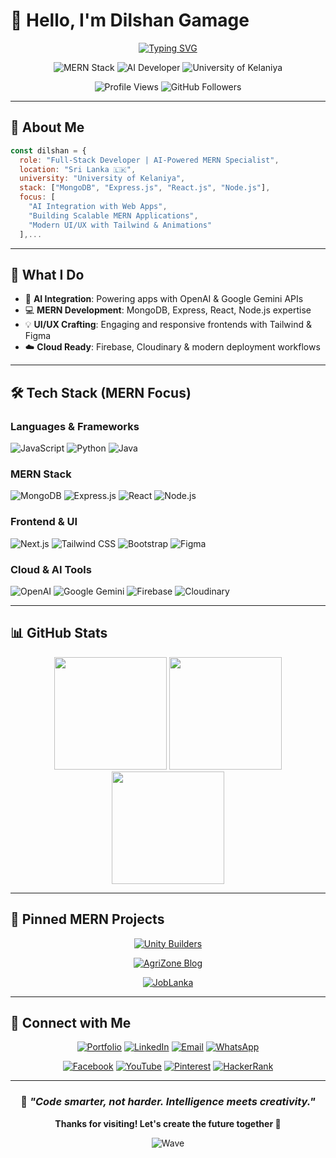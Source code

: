 # 👋 Hello, I'm **Dilshan Gamage**

<div align="center">

[![Typing SVG](https://readme-typing-svg.demolab.com?font=JetBrains+Mono\&weight=600\&size=24\&duration=3000\&pause=1000\&color=6366F1\&center=true\&vCenter=true\&multiline=true\&width=600\&height=100\&lines=MERN+Stack+Developer+%26+AI+Enthusiast;Building+Scalable+AI-Powered+Web+Apps;Welcome+to+My+Code+Universe)](https://git.io/typing-svg)

</div>

<div align="center">

![MERN Stack](https://img.shields.io/badge/MERN%20Stack-10B981?style=for-the-badge\&logo=mongodb\&logoColor=white)
![AI Developer](https://img.shields.io/badge/AI%20Developer-6366F1?style=for-the-badge\&logo=openai\&logoColor=white)
![University of Kelaniya](https://img.shields.io/badge/University%20of%20Kelaniya-1E40AF?style=for-the-badge\&logo=graduation-cap\&logoColor=white)

![Profile Views](https://komarev.com/ghpvc/?username=dilshangamage\&style=for-the-badge\&color=6366F1)
![GitHub Followers](https://img.shields.io/github/followers/dilshangamage?style=for-the-badge\&color=10B981\&logo=github)

</div>

---

## 🎯 **About Me**

```javascript
const dilshan = {
  role: "Full-Stack Developer | AI-Powered MERN Specialist",
  location: "Sri Lanka 🇱🇰",
  university: "University of Kelaniya",
  stack: ["MongoDB", "Express.js", "React.js", "Node.js"],
  focus: [
    "AI Integration with Web Apps",
    "Building Scalable MERN Applications",
    "Modern UI/UX with Tailwind & Animations"
  ],...

```

---

## 🚀 **What I Do**

* 🤖 **AI Integration**: Powering apps with OpenAI & Google Gemini APIs
* 💻 **MERN Development**: MongoDB, Express, React, Node.js expertise
* 💡 **UI/UX Crafting**: Engaging and responsive frontends with Tailwind & Figma
* ☁️ **Cloud Ready**: Firebase, Cloudinary & modern deployment workflows

---

## 🛠️ **Tech Stack (MERN Focus)**

### **Languages & Frameworks**

![JavaScript](https://img.shields.io/badge/JavaScript-F7DF1E?style=for-the-badge\&logo=javascript\&logoColor=black)
![Python](https://img.shields.io/badge/Python-3776AB?style=for-the-badge\&logo=python\&logoColor=white)
![Java](https://img.shields.io/badge/Java-ED8B00?style=for-the-badge\&logo=openjdk\&logoColor=white)

### **MERN Stack**

![MongoDB](https://img.shields.io/badge/MongoDB-4EA94B?style=for-the-badge\&logo=mongodb\&logoColor=white)
![Express.js](https://img.shields.io/badge/Express.js-404D59?style=for-the-badge\&logo=express\&logoColor=white)
![React](https://img.shields.io/badge/React-20232A?style=for-the-badge\&logo=react\&logoColor=61DAFB)
![Node.js](https://img.shields.io/badge/Node.js-43853D?style=for-the-badge\&logo=node.js\&logoColor=white)

### **Frontend & UI**

![Next.js](https://img.shields.io/badge/Next.js-000000?style=for-the-badge\&logo=next.js\&logoColor=white)
![Tailwind CSS](https://img.shields.io/badge/Tailwind_CSS-38B2AC?style=for-the-badge\&logo=tailwind-css\&logoColor=white)
![Bootstrap](https://img.shields.io/badge/Bootstrap-563D7C?style=for-the-badge\&logo=bootstrap\&logoColor=white)
![Figma](https://img.shields.io/badge/Figma-F24E1E?style=for-the-badge\&logo=figma\&logoColor=white)

### **Cloud & AI Tools**

![OpenAI](https://img.shields.io/badge/OpenAI-412991?style=for-the-badge\&logo=openai\&logoColor=white)
![Google Gemini](https://img.shields.io/badge/Google%20Gemini-4285F4?style=for-the-badge\&logo=google\&logoColor=white)
![Firebase](https://img.shields.io/badge/Firebase-039BE5?style=for-the-badge\&logo=firebase\&logoColor=white)
![Cloudinary](https://img.shields.io/badge/Cloudinary-3448C5?style=for-the-badge\&logo=cloudinary\&logoColor=white)

---

## 📊 **GitHub Stats**

<div align="center">

<img height="180em" src="https://github-readme-stats.vercel.app/api?username=dilshangamage&show_icons=true&theme=tokyonight&include_all_commits=true&count_private=true"/>

<img height="180em" src="https://github-readme-streak-stats.herokuapp.com/?user=dilshangamage&theme=tokyonight"/>

<img height="180em" src="https://github-readme-stats.vercel.app/api/top-langs/?username=dilshangamage&layout=compact&theme=tokyonight"/>

</div>

---

## 🌟 **Pinned MERN Projects**

<div align="center">

[![Unity Builders](https://github-readme-stats.vercel.app/api/pin/?username=dlshn\&repo=unity-builders-lanka-web\&theme=tokyonight)](https://github.com/dlshn/unity-builders-lanka-web)

[![AgriZone Blog](https://github-readme-stats.vercel.app/api/pin/?username=dlshn\&repo=AgriZone-Blog-With-ChatBot\&theme=tokyonight)](https://github.com/dlshn/AgriZone-Blog-With-ChatBot)

[![JobLanka](https://github-readme-stats.vercel.app/api/pin/?username=dlshn\&repo=JobLanka\&theme=tokyonight)](https://github.com/dlshn/JobLanka)

</div>

---

## 🤝 **Connect with Me**

<div align="center">

[![Portfolio](https://img.shields.io/badge/Portfolio-6366F1?style=for-the-badge\&logo=safari\&logoColor=white)](http://dilshangamage.me)
[![LinkedIn](https://img.shields.io/badge/LinkedIn-0077B5?style=for-the-badge\&logo=linkedin\&logoColor=white)](https://linkedin.com/in/dilshangamage)
[![Email](https://img.shields.io/badge/Email-D14836?style=for-the-badge\&logo=gmail\&logoColor=white)](mailto:dlshngamage917@gmail.com)
[![WhatsApp](https://img.shields.io/badge/WhatsApp-25D366?style=for-the-badge\&logo=whatsapp\&logoColor=white)](https://wa.me/94705570433)

[![Facebook](https://img.shields.io/badge/Facebook-1877F2?style=for-the-badge\&logo=facebook\&logoColor=white)](https://www.facebook.com/dilshanrandikasandaruwan.drs/)
[![YouTube](https://img.shields.io/badge/YouTube-FF0000?style=for-the-badge\&logo=youtube\&logoColor=white)](https://www.youtube.com/@AgriZone-)
[![Pinterest](https://img.shields.io/badge/Pinterest-E60023?style=for-the-badge\&logo=pinterest\&logoColor=white)](https://br.pinterest.com/agrizoneofficial01/)
[![HackerRank](https://img.shields.io/badge/HackerRank-2EC866?style=for-the-badge\&logo=hackerrank\&logoColor=white)](https://www.hackerrank.com/profile/dlshngamage917)

</div>

---

<div align="center">

### 🌟 *"Code smarter, not harder. Intelligence meets creativity."*

**Thanks for visiting! Let's create the future together 🚀**

![Wave](https://raw.githubusercontent.com/mayhemantt/mayhemantt/Update/svg/Bottom.svg)

</div>
